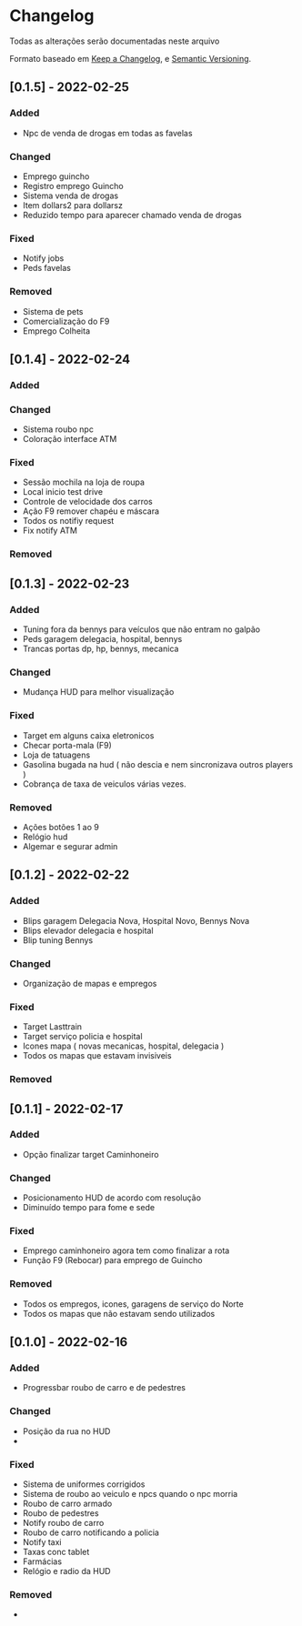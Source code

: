 # Changelog

Todas as alterações serão documentadas neste arquivo

Formato baseado em [Keep a Changelog](http://keepachangelog.com/en/1.0.0/),
e [Semantic Versioning](http://semver.org/spec/v2.0.0.html).

## [0.1.5] - 2022-02-25

### Added
- Npc de venda de drogas em todas as favelas

### Changed
- Emprego guincho
- Registro emprego Guincho
- Sistema venda de drogas
- Item dollars2 para dollarsz
- Reduzido tempo para aparecer chamado venda de drogas

### Fixed
- Notify jobs
- Peds favelas

### Removed
- Sistema de pets
- Comercialização do F9
- Emprego Colheita

## [0.1.4] - 2022-02-24

### Added

### Changed
- Sistema roubo npc
- Coloração interface ATM

### Fixed
- Sessão mochila na loja de roupa 
- Local inicio test drive 
- Controle de velocidade dos carros
- Ação F9 remover chapéu e máscara
- Todos os notifiy request 
- Fix notify ATM

### Removed

## [0.1.3] - 2022-02-23

### Added
- Tuning fora da bennys para veículos que não entram no galpão 
- Peds garagem delegacia, hospital, bennys
- Trancas portas dp, hp, bennys, mecanica

### Changed
- Mudança HUD para melhor visualização

### Fixed
- Target em alguns caixa eletronicos
- Checar porta-mala (F9)
- Loja de tatuagens
- Gasolina bugada na hud ( não descia e nem sincronizava outros players )
- Cobrança de taxa de veiculos várias vezes.

### Removed
- Ações botões 1 ao 9
- Relógio hud
- Algemar e segurar admin

## [0.1.2] - 2022-02-22

### Added
- Blips garagem Delegacia Nova, Hospital Novo, Bennys Nova
- Blips elevador delegacia e hospital
- Blip tuning Bennys

### Changed
- Organização de mapas e empregos

### Fixed

- Target Lasttrain
- Target serviço policia e hospital
- Icones mapa ( novas mecanicas, hospital, delegacia )
- Todos os mapas que estavam invisiveis

### Removed


## [0.1.1] - 2022-02-17

### Added
- Opção finalizar target Caminhoneiro

### Changed
- Posicionamento HUD de acordo com resolução
- Diminuído tempo para fome e sede

### Fixed
- Emprego caminhoneiro agora tem como finalizar a rota
- Função F9 (Rebocar) para emprego de Guincho

### Removed
-  Todos os empregos, icones, garagens de serviço do Norte 
-  Todos os mapas que não estavam sendo utilizados


## [0.1.0] - 2022-02-16

### Added
- Progressbar roubo de carro e de pedestres

### Changed
- Posição da rua no HUD
- 

### Fixed
- Sistema de uniformes corrigidos
- Sistema de roubo ao veiculo e npcs quando o npc morria
- Roubo de carro armado
- Roubo de pedestres
- Notify roubo de carro
- Roubo de carro notificando a policia
- Notify taxi
- Taxas conc tablet
- Farmácias
- Relógio e radio da HUD

### Removed
- 
